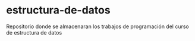 # estructura-de-datos
Repositorio donde se almacenaran los trabajos de programación del curso de estructura de datos
